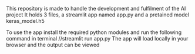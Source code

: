 This repository is made to handle the development and fulfilment of the AI project
It holds 3 files, a streamlit app named app.py and a pretained model keras_model.h5

To use the app install the required python modules and run the following command in terminal
//streamlit run app.py
The app will load locally in your browser and the output can be viewed
